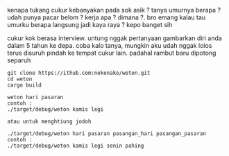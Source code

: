 kenapa tukang cukur kebanyakan pada sok asik ?
tanya umurnya berapa ? udah punya pacar belom ? kerja apa ? dimana ?.
bro emang kalau tau umurku berapa langsung jadi kaya raya ?
kepo banget sih

cukur kok berasa interview.
untung nggak pertanyaan gambarkan diri anda dalam 5 tahun ke depa.
coba kalo tanya, mungkin aku udah nggak lolos terus disuruh pindah ke tempat cukur lain.
padahal rambut baru dipotong separuh


```
git clone https://ithub.com:nekonako/weton.git
cd weton
cargo build
```

```
weton hari pasaran
contoh :
./target/debug/weton kamis legi

atau untuk menghtiung jodoh

./target/debug/weton hari pasaran pasangan_hari pasangan_pasaran 
contoh :
./target/debug/weton kamis legi senin pahing
```
